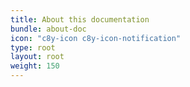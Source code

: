 ```yaml
---
title: About this documentation
bundle: about-doc
icon: "c8y-icon c8y-icon-notification"
type: root
layout: root
weight: 150
---
```

